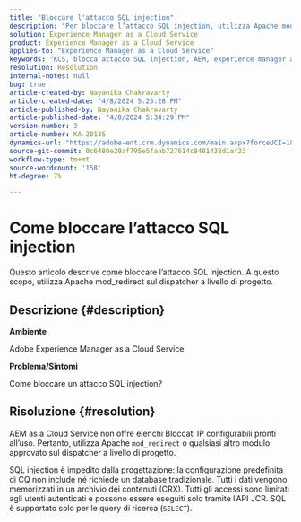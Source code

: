 ```yaml
---
title: "Bloccare l'attacco SQL injection"
description: "Per bloccare l’attacco SQL injection, utilizza Apache mod_redirect su Dispatcher a livello di progetto."
solution: Experience Manager as a Cloud Service
product: Experience Manager as a Cloud Service
applies-to: "Experience Manager as a Cloud Service"
keywords: "KCS, blocca attacco SQL injection, AEM, experience manager as a Cloud Service"
resolution: Resolution
internal-notes: null
bug: true
article-created-by: Nayanika Chakravarty
article-created-date: "4/8/2024 5:25:28 PM"
article-published-by: Nayanika Chakravarty
article-published-date: "4/8/2024 5:34:29 PM"
version-number: 3
article-number: KA-20135
dynamics-url: "https://adobe-ent.crm.dynamics.com/main.aspx?forceUCI=1&pagetype=entityrecord&etn=knowledgearticle&id=5c07fdf9-ccf5-ee11-a1fe-6045bd006295"
source-git-commit: 0c6480e20af795e5faab727614c8481432d1af23
workflow-type: tm+mt
source-wordcount: '158'
ht-degree: 7%

---
```


# Come bloccare l’attacco SQL injection


Questo articolo descrive come bloccare l’attacco SQL injection. A questo scopo, utilizza Apache mod_redirect sul dispatcher a livello di progetto.

## Descrizione {#description}


<b>Ambiente</b>

Adobe Experience Manager as a Cloud Service

<b>Problema/Sintomi</b>

Come bloccare un attacco SQL injection?


## Risoluzione {#resolution}


AEM as a Cloud Service non offre elenchi Bloccati IP configurabili pronti all’uso. Pertanto, utilizza Apache `mod_redirect` o qualsiasi altro modulo approvato sul dispatcher a livello di progetto.

SQL injection è impedito dalla progettazione: la configurazione predefinita di CQ non include né richiede un database tradizionale. Tutti i dati vengono memorizzati in un archivio dei contenuti (CRX). Tutti gli accessi sono limitati agli utenti autenticati e possono essere eseguiti solo tramite l’API JCR. SQL è supportato solo per le query di ricerca (`SELECT`).
